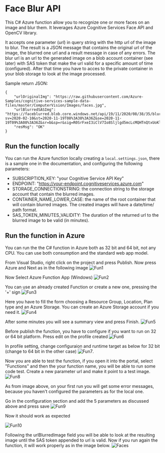 # Face Blur API
This C# Azure function allow you to recognize one or more faces on an image and blur them. It leverages Azure Cognitive Services Face API and OpenCV library.

It accepts one parameter (*url*) in query string with the http url of the image to blur. The result is a JSON message that contains the original url of the image, the blurred one url and a result message in case of any errors. The blur url is an url to the generated image on a blob account container (see later) with SAS token that make the url valid for a specific amount of time (configured). After that time you have to acces to the private container in your blob storage to look at the image processed.

Sample return JSON:

```
{
    "urlOriginalImg": "https://raw.githubusercontent.com/Azure-Samples/cognitive-services-sample-data-files/master/ComputerVision/Images/faces.jpg",
    "urlBlurredSASImg": "https://faceblurred.blob.core.windows.net/api/19/11/2020/08/38/35/blurred/faces.jpg?sv=2020-02-10&st=2020-11-19T08%3A38%3A36Z&se=2020-11-19T09%3A08%3A36Z&sr=b&sp=r&sig=R0SrFxeI3iClV7Io8Sljlgd5mcLcMQHTnQtxUoKl9Nw%3D",
    "resMsg": "OK"
}
```

## Run the function locally
You can run the Azure function locally creating a ```local.settings.json```, there is a sample one in the documentation, and configuring the following parameters:

- SUBSCRIPTION_KEY: "your Cognitive Service API Key"
- ENDPOINT: "https://your-endpoint.cognitiveservices.azure.com"
- STORAGE_CONNECTIONSTRING: the connection string to the storage account that contain the blurred images.
- CONTAINER_NAME_LOWER_CASE: the name of the root container that will contain blurred images. The created images will have a date/time/ path format.
- SAS_TOKEN_MINUTES_VALIDITY: The duration of the returned url to the blurred image to be valid (in minutes).

## Run the function in Azure
You can run the the C# function in Azure both as 32 bit and 64 bit, not any CPU. You can use both consumption and the standard web app model.

From Visual Studio, right click on the project and press Publish.
Now press Azure and Next as in the following image
![Fun1](FaceBlurAPI/Docs/fun1.png)

Now Select Azure Function App (Windows)
![Fun2](FaceBlurAPI/Docs/fun2.png)

You can use an already created Function or create a new one, pressing the '+' sign
![Fun3](FaceBlurAPI/Docs/fun3.png)

Here you have to fill the form choosing a Resource Group, Location, Plan type and an Azure Storage. You can create an Azure Storage account if you need it.
![Fun4](FaceBlurAPI/Docs/fun4.png)

After some minutes you will see a summary view and press Finish.
![Fun5](FaceBlurAPI/Docs/fun5.png)

Before publish the function, you have to configure if you want to run on 32 or 64 bit platform. Press edit on the profile created
![Fun6](FaceBlurAPI/Docs/fun6.png)

In profile setting, change configuraion and runtime target as below for 32 bit (change to 64 bit in the other case)
![Fun7](FaceBlurAPI/Docs/fun7.png).

Now you are able to test the function, if you open it into the portal, select "Functions" and then the your function name, you will be able to run some code test.
Create a new parameter url and make it point to a test image.
![Fun8](FaceBlurAPI/Docs/fun8.png)

As from image above, on your first run you will get some error messages, because you haven't configured the parameters as for the local one.

Go in the configuration section and add the 5 parameters as discussed above and press save
![Fun9](FaceBlurAPI/Docs/fun9.png)


Now it should work as expected

![Fun10](FaceBlurAPI/Docs/fun10.png)

Following the urlBlurredImage field you will be able to look at the resulting image until the SAS token appended to url is valid.
Now if you run again the function, it will work properly as in the image below.
![Faces](FaceBlurAPI/Docs/faces.jpg)

 